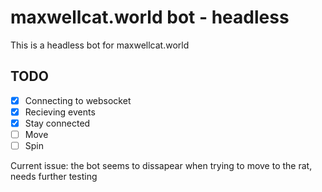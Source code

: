 # maxwellcat.world bot - headless

This is a headless bot for maxwellcat.world

## TODO

- [x] Connecting to websocket
- [x] Recieving events
- [x] Stay connected
- [ ] Move
- [ ] Spin

Current issue: the bot seems to dissapear when trying to move to the rat, needs further testing
